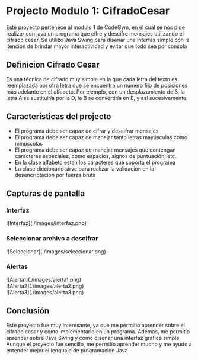<h1>Projecto Modulo 1: CifradoCesar</h1>
<p>Este proyecto pertenece al modulo 1 de CodeGym, en el cual se nos pide realizar con java un programa que cifre y descifre mensajes utilizando el cifrado cesar. Se utilizo Java Swing para diseñar una interfaz simple con la itencion de brindar mayor interactividad y evitar que todo sea por consola</p>
<h2>Definicion Cifrado Cesar</h2>
<p>Es una técnica de cifrado muy simple en la que cada letra del texto es reemplazada por otra letra que se encuentra un número fijo de posiciones más adelante en el alfabeto. Por ejemplo, con un desplazamiento de 3, la letra A se sustituiría por la D, la B se convertiría en E, y así sucesivamente.</p>
<h2>Caracteristicas del projecto</h2>
<ul>
    <li>El programa debe ser capaz de cifrar y descifrar mensajes</li>
    <li>El programa debe ser capaz de manejar tanto letras mayúsculas como minúsculas</li>
    <li>El programa debe ser capaz de manejar mensajes que contengan caracteres especiales, como espacios, signos de puntuación, etc.</li>
    <li>En la clase alfabeto estan los caracteres que soporta el programa</li>
    <li>La clase diccionario sirve para realizar la validacion en la desencriptacion por fuerza bruta</li>
</ul>

<h2>Capturas de pantalla</h2>
<h3>Interfaz</h3>
![Interfaz](./images/interfaz.png)
<h3>Seleccionar archivo a descifrar</h3>
![Seleccionar](./images/seleccionar.png)
<h3>Alertas</h3>
![Alerta1](./images/alerta1.png)
<br>
![Alerta2](./images/alerta2.png)
<br>
![Alerta3](./images/alerta3.png)

<h2>Conclusión</h2>
<p>Este proyecto fue muy interesante, ya que me permitio aprender sobre el cifrado cesar y como implementarlo en un programa. Ademas, me permitio aprender sobre Java Swing y como diseñar una interfaz grafica simple. Aunque el proyecto fue sencillo, me permitio aprender mucho y me ayudo a entender mejor el lenguaje de programacion Java</p>

